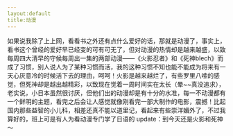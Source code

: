 ```yaml
---
layout:default
title:动漫
---
```

如果说我除了上上网，看看书之外还有点什么爱好的话，那就是动漫了，事实上，看书这个曾经的爱好早已经变的可有可无了，但对动漫的热情却是越来越盛，以致每周四大清早的守候每周出一集的两部动漫——《火影忍者》和《死神blech》而成了习惯，别人说人为了某种习惯而活，我的这种习惯不知也能不能成为将来有一天心灰意冷的时候活下去的理由，呵呵！火影是越来越烂了，有些罗里八嗦的感觉，但死神却是越出越精彩，以致现在觉着一周时间实在太长（晕~~真没追求），老实说，小日本虽然很讨厌，但他们出的动漫却是有十分的水准，每一不动漫都有一个鲜明的主题，看完之后会让人感觉就像刚看完一部大制作的电影，震撼！比起国内那些益智的小儿科，相差还真不能以道里记，看起来有些崇洋媚外了，不过我算好的，班上可是有人为看动漫专门学了日语的
    update：到今天还是火影和死神～